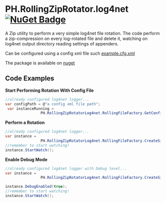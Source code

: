 # PH.RollingZipRotator.log4net [![NuGet Badge](https://buildstats.info/nuget/PH.RollingZipRotatorLog4net)](https://www.nuget.org/packages/PH.RollingZipRotatorLog4net/)

A Zip utility to perform a very simple log4net file rotation.
The code perform a zip-compression on every log-rotated file and delete it, watching on 
log4net output directory reading settings of appenders.


Can be configured using a config xml file such [example.cfg.xml](./example.cfg.xml)

The package is available on  [nuget](https://www.nuget.org/packages/PH.RollingZipRotatorLog4net/) 

## Code Examples

**Start Performing Rotation With Config File**
```c#
//already configured log4net logger...
var configPath = @"a config xml file path";
 var instanceRunning =
                PH.RollingZipRotatorLog4net.RollingFileFactory.GetConfig(configPath).StartWatch();

```


**Perform a Rotation**
```c#
//already configured log4net logger...
var instance =
                PH.RollingZipRotatorLog4net.RollingFileFactory.CreateSimple();
//remember to start watching!
instance.StartWatch();
```

**Enable Debug Mode**
```c#
//already configured log4net logger with Debug level...
var instance =
                PH.RollingZipRotatorLog4net.RollingFileFactory.CreateSimple();

instance.DebugEnabled(true);
//remember to start watching!
instance.StartWatch();
```
